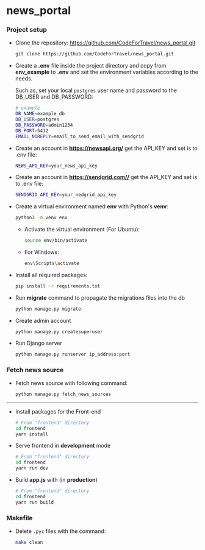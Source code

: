 # news_portal

### Project setup

- Clone the repository: https://github.com/CodeForTravel/news_portal.git

  ```bash
  git clone https://github.com/CodeForTravel/news_portal.git
  ```

- Create a **.env** file inside the project directory and copy from **env_example** to **.env** and set the environment variables according to the needs.

  Such as, set your local `postgres` user name and password to the DB_USER and DB_PASSWORD:

  ```bash
  # example
  DB_NAME=example_db
  DB_USER=postgres
  DB_PASSWORD=admin1234
  DB_PORT=5432
  EMAIL_NOREPLY=email_to_send_email_with_sendgrid
  ```

- Create an account in **https://newsapi.org/** get the API_KEY and set is to .env file:

  ```bash
  NEWS_API_KEY=your_news_api_key
  ```

- Create an account in **https://sendgrid.com//** get the API_KEY and set is to .env file:

  ```bash
  SENDGRID_API_KEY=your_nedgrid_api_key
  ```

- Create a virtual environment named **env** with Python's **venv**:

  ```bash
  python3 -m venv env
  ```

  - Activate the virtual environment (For Ubuntu):
    ```bash
    source env/bin/activate
    ```
  - For Windows:
    ```bash
    env\Scripts\activate
    ```

- Install all required packages:

  ```bash
  pip install -r requirements.txt
  ```

- Run **migrate** command to propagate the migrations files into the db

  ```bash
  python manage.py migrate
  ```

- Create admin account

  ```
  python manage.py createsuperuser
  ```

- Run Django server

  ```bash
  python manage.py runserver ip_address:port
  ```

### Fetch news source

- Fetch news source with following command:
  ```bash
  python manage.py fetch_news_sources
  ```

---

- Install packages for the Front-end

  ```bash
  # From "frontend" directory
  cd frontend
  yarn install
  ```

- Serve frontend in **development** mode

  ```bash
  # From "frontend" directory
  cd frontend
  yarn run dev
  ```

- Build **app.js** with (in **production**)

  ```bash
  # From "frontend" directory
  cd frontend
  yarn run build
  ```

### Makefile

- Delete `.pyc` files with the command:

  ```bash
  make clean
  ```
